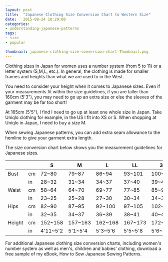 ```yaml
---
layout: post
title:  "Japanese Clothing Size Conversion Chart to Western Size"
date:   2015-08-24 18:29:00
categories:
- understanding-japanese-patterns
tags:
- size
- popular

thumbnail: japanese-clothing-size-conversion-chart-Thumbnail.png
---
```


Clothing sizes in Japan for women uses a number system (from 5 to 11) or a letter system (S,M,L, etc.). In general, the clothing is made for smaller frames and heights than what we are used to in the West.

You need to consider your height when it comes to Japanese sizes. Even if your measurements fit within the size guidelines, if you are taller than 160cm (5'3"), you may need to go up an extra size or else the sleeves of the garment may be far too short!

At 165cm (5'5"), I find I need to go up at least one whole size in Japan. Take Uniqlo clothing for example, in the US I fit into XS or S. When shopping at Uniqlo in Japan, I need to buy a size M.

When sewing Japanese patterns, you can add extra seam allowance to the hemline to give your garment extra length.

The size conversion chart below shows you the measurement guidelines for Japanese sizes.

|  |  | S | M | L | LL | 3L |
| ------- | --- | ----- | ----- | ----- | ------ | ------- |
| Bust | cm | 72~80 | 79~87 | 86~94 | 93~101 | 100~108 |
|      | in | 28~32 | 31~34 | 34~37 | 37~40 | 39~43 |
| Waist | cm | 58~64 | 64~70 | 69~77 | 77~85 | 85~93 |
|      | in | 23~25 | 25~28 | 27~30 | 30~34 | 34~37 |
| Hips | cm | 82~90 | 87~95 | 92~100 | 97~105 | 102~110 |
|      | in | 32~35 | 34~37 | 36~39 | 38~41 | 40~43 |
| Height | cm | 152~158 | 157~163 | 162~168 | 167~173 | 172~178 |
|      | in | 4'11~5'2 | 5'1~5'4 | 5'3~5'6 | 5'5~5'8 | 5'6~5'10 |

For additional Japanese clothing size conversion charts, including women's number system as well as men's, children and babies' clothing, download a free sample of my eBook, How to Sew Japanese Sewing Patterns.
